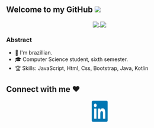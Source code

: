 ## Welcome to my GitHub <img src="https://raw.githubusercontent.com/iampavangandhi/iampavangandhi/master/gifs/Hi.gif" width="30px">

<p align="center">
  <a href="https://github.com/felipemorgado">
  <img align="center" height="165" src="https://github-readme-stats.vercel.app/api?username=felipemorgado&show_icons=true&theme=radical&include_all_commits=false"/>
  </a>
  <a href="https://github.com/felipemorgado">
  <img align="center" height="165" src="https://github-readme-stats.vercel.app/api/top-langs/?username=felipemorgado&layout=compact&langs_count=16&theme=radical"/>
  </a>
</p>

### Abstract

- 📍 I'm brazillian.
- ‍🎓 Computer Science student, sixth semester.
- :trophy: Skills: JavaScript, Html, Css, Bootstrap, Java, Kotlin

## Connect with me ❤️
<p align="center">
    <a href="https://www.linkedin.com/in/felipe-morgado-0874b2214/">
    <img align="center" alt="felipe-linkedin" height="60" width="45" src="https://raw.githubusercontent.com/devicons/devicon/master/icons/linkedin/linkedin-original.svg">
    </a>

</p>
<!--- 
## My projects :hammer_and_wrench:
--->

<!--- 
<p align="center">
     <a href="https://github.com/felipemorgado/listadetarefas">
     <img align="center" height="50" width="50" src="https://cdn.icon-icons.com/icons2/1526/PNG/512/checklist_106575.png"> Lista de Tarefas</a>
     <!--&nbsp;&nbsp;&nbsp;&nbsp;&nbsp;&nbsp;&nbsp;&nbsp;&nbsp;&nbsp;&nbsp;&nbsp;&nbsp;
</p> 
--->
